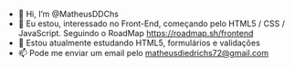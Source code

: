 - 👋 Hi, I’m @MatheusDDChs
- 👀 Eu estou, interessado no Front-End, começando pelo HTML5 / CSS / JavaScript. Seguindo o RoadMap https://roadmap.sh/frontend
- 🌱 Estou atualmente estudando HTML5, formulários e validações
- 📫 Pode me enviar um email pelo matheusdiedrichs72@gmail.com

<!---
MatheusDDChs/MatheusDDChs is a ✨ special ✨ repository because its `README.md` (this file) appears on your GitHub profile.
You can click the Preview link to take a look at your changes.
--->
